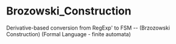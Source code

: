 # Brozowski_Construction
Derivative-based conversion from RegExp' to FSM -- (Brzozowski Construction) (Formal Language - finite automata)
